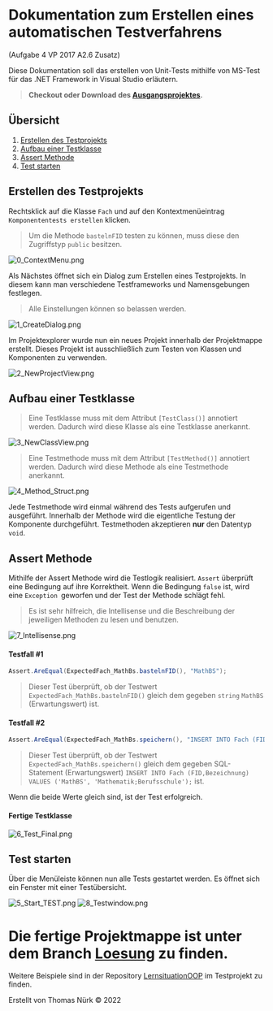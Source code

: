 # Dokumentation zum Erstellen eines automatischen Testverfahrens
(Aufgabe 4 VP 2017 A2.6 Zusatz)

Diese Dokumentation soll das erstellen von Unit-Tests mithilfe von MS-Test für das .NET Framework in Visual Studio erläutern.

> **Checkout oder Download des [Ausgangsprojektes](https://github.com/derech1e/SV-UnitTests/archive/refs/heads/master.zip).**
## Übersicht

1. [Erstellen des Testprojekts](#create)
2. [Aufbau einer Testklasse](#structure)
3. [Assert Methode](#operators)
4. [Test starten](#testing)


## <a name="create"></a>Erstellen des Testprojekts

Rechtsklick auf die Klasse `Fach` und auf den Kontextmenüeintrag `Komponententests erstellen` klicken.

> Um die Methode `bastelnFID` testen zu können, muss diese den Zugriffstyp `public` besitzen.

![0_ContextMenu.png](assets/img/0_ContextMenu.png)


Als Nächstes öffnet sich ein Dialog zum Erstellen eines Testprojekts. In diesem kann man verschiedene Testframeworks und Namensgebungen festlegen.

> Alle Einstellungen können so belassen werden.

![1_CreateDialog.png](assets/img/1_CreateDialog.png)

Im Projektexplorer wurde nun ein neues Projekt innerhalb der Projektmappe erstellt. Dieses Projekt ist ausschließlich zum Testen von Klassen und Komponenten zu verwenden.

![2_NewProjectView.png](assets/img/2_NewProjectView.png)

## <a name="structure"></a>Aufbau einer Testklasse

> Eine Testklasse muss mit dem Attribut `[TestClass()]` annotiert werden. Dadurch wird diese Klasse als eine Testklasse anerkannt.

![3_NewClassView.png](assets/img/3_NewClassView.png)

> Eine Testmethode muss mit dem Attribut `[TestMethod()]` annotiert werden. Dadurch wird diese Methode als eine Testmethode anerkannt.

![4_Method_Struct.png](assets/img/4_Method_Struct.png)

Jede Testmethode wird einmal während des Tests aufgerufen und ausgeführt. Innerhalb der Methode wird die eigentliche Testung der Komponente durchgeführt. Testmethoden akzeptieren **nur** den Datentyp `void`.

## <a name="operators"></a>Assert Methode

Mithilfe der Assert Methode wird die Testlogik realisiert. `Assert` überprüft eine Bedingung auf ihre Korrektheit. Wenn die Bedingung `false` ist, wird eine `Exception `geworfen und der Test der Methode schlägt fehl.

> Es ist sehr hilfreich, die Intellisense und die Beschreibung der jeweiligen Methoden zu lesen und benutzen.

![7_Intellisense.png](assets/img/7_Intellisense.png)

#### Testfall #1

```csharp
Assert.AreEqual(ExpectedFach_MathBs.bastelnFID(), "MathBS");
```

> Dieser Test überprüft, ob der Testwert `ExpectedFach_MathBs.bastelnFID()` gleich dem gegeben `string` `MathBS` (Erwartungswert) ist.

#### Testfall #2

```csharp
Assert.AreEqual(ExpectedFach_MathBs.speichern(), "INSERT INTO Fach (FID,Bezeichnung) VALUES ('MathBS', 'Mathematik;Berufsschule');");
```

> Dieser Test überprüft, ob der Testwert `ExpectedFach_MathBs.speichern()` gleich dem gegeben SQL-Statement (Erwartungswert) `INSERT INTO Fach (FID,Bezeichnung) VALUES ('MathBS', 'Mathematik;Berufsschule');` ist.

Wenn die beide Werte gleich sind, ist der Test erfolgreich.

#### Fertige Testklasse

![6_Test_Final.png](assets/img/6_Test_Final.png)

## <a name="testing"></a>Test starten

Über die Menüleiste können nun alle Tests gestartet werden. Es öffnet sich ein Fenster mit einer Testübersicht.

![5_Start_TEST.png](assets/img/5_Start_TEST.png)
![8_Testwindow.png](assets/img/8_Testwindow.png)

# Die fertige Projektmappe ist unter dem Branch [Loesung](https://github.com/derech1e/SV-UnitTests/tree/loesung) zu finden.

Weitere Beispiele sind in der Repository [LernsituationOOP](https://github.com/derech1e/LernsituationOOP) im Testprojekt zu finden. 

Erstellt von Thomas Nürk © 2022
